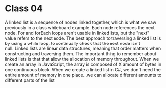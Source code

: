 # Class 04
A linked list is a sequence of nodes linked together, which is what we saw previously in a class whiteboard example. Each node references the next node. For and forEach loops aren't usable in linked lists, but the "next" value refers to the next node. The best approach to traversing a linked list is by using a while loop, to continually check that the next node isn't null. Linked lists are linear data structures, meaning that order matters when constructing and traversing them. The important thing to remember about linked lists is that that allow the allocation of memory throughout. When we create an array in JavaScript, the array is composed of X amount of bytes in one continuous block. When we create a linked list in C#, we don't need the entire amount of memory in one place...we can allocate different amounts to different parts of the list.
